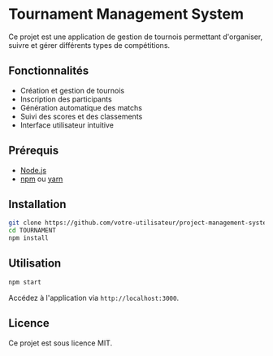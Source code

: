 # Tournament Management System

Ce projet est une application de gestion de tournois permettant d'organiser, suivre et gérer différents types de compétitions.

## Fonctionnalités

- Création et gestion de tournois
- Inscription des participants
- Génération automatique des matchs
- Suivi des scores et des classements
- Interface utilisateur intuitive

## Prérequis

- [Node.js](https://nodejs.org/)
- [npm](https://www.npmjs.com/) ou [yarn](https://yarnpkg.com/)

## Installation

```bash
git clone https://github.com/votre-utilisateur/project-management-system.git
cd TOURNAMENT
npm install
```

## Utilisation

```bash
npm start
```

Accédez à l'application via `http://localhost:3000`.

## Licence

Ce projet est sous licence MIT.